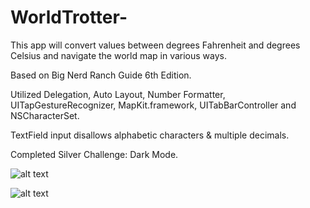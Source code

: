 # WorldTrotter-
This app will convert values between degrees Fahrenheit and degrees Celsius and navigate the world map in various ways. 

Based on Big Nerd Ranch Guide 6th Edition. 

Utilized Delegation, Auto Layout, Number Formatter, UITapGestureRecognizer, MapKit.framework, UITabBarController and NSCharacterSet.

TextField input disallows alphabetic characters & multiple decimals.

Completed Silver Challenge: Dark Mode.

![alt text](https://cloud.githubusercontent.com/assets/26378494/26585587/1ef02e7e-457f-11e7-9835-cfe8bfeed773.png) 

![alt text](https://cloud.githubusercontent.com/assets/26378494/26585614/36d60cac-457f-11e7-8962-0804d1b6e53a.png) 

